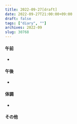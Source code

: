 ```yaml
---
title: 2022-09-27[draft]
date: 2022-09-27T21:00:00+09:00
draft: false
tags: ["diary", ""]
archives: 2022-09
slug: 30768
---
```

#### 午前
- 
#### 午後
- 
#### 体調
- 
#### その他
